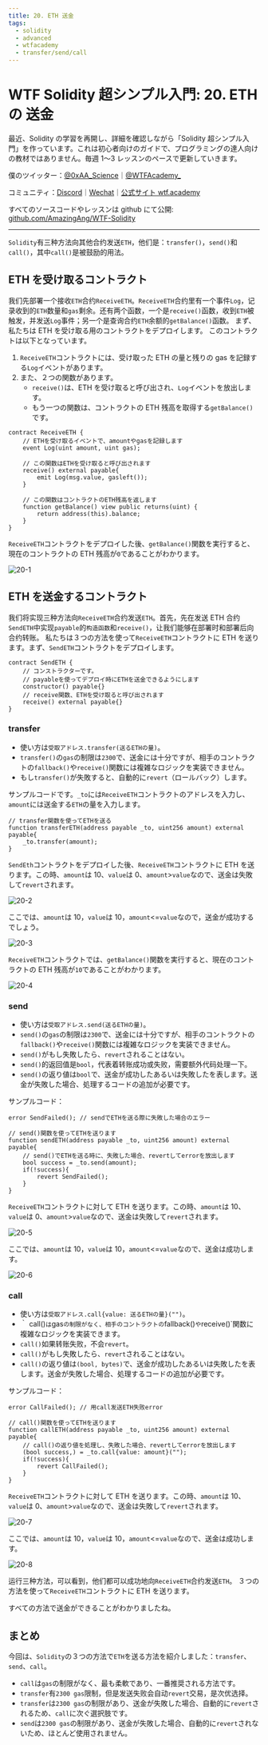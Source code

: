 ```yaml
---
title: 20. ETH 送金
tags:
  - solidity
  - advanced
  - wtfacademy
  - transfer/send/call
---
```


# WTF Solidity 超シンプル入門: 20. ETH の 送金

最近、Solidity の学習を再開し、詳細を確認しながら「Solidity 超シンプル入門」を作っています。これは初心者向けのガイドで、プログラミングの達人向けの教材ではありません。毎週 1〜3 レッスンのペースで更新していきます。

僕のツイッター：[@0xAA_Science](https://twitter.com/0xAA_Science)｜[@WTFAcademy\_](https://twitter.com/WTFAcademy_)

コミュニティ：[Discord](https://discord.gg/5akcruXrsk)｜[Wechat](https://docs.google.com/forms/d/e/1FAIpQLSe4KGT8Sh6sJ7hedQRuIYirOoZK_85miz3dw7vA1-YjodgJ-A/viewform?usp=sf_link)｜[公式サイト wtf.academy](https://wtf.academy)

すべてのソースコードやレッスンは github にて公開: [github.com/AmazingAng/WTF-Solidity](https://github.com/AmazingAng/WTF-Solidity)

---

`Solidity`有三种方法向其他合约发送`ETH`，他们是：`transfer()`，`send()`和`call()`，其中`call()`是被鼓励的用法。

## ETH を受け取るコントラクト

我们先部署一个接收`ETH`合约`ReceiveETH`。`ReceiveETH`合约里有一个事件`Log`，记录收到的`ETH`数量和`gas`剩余。还有两个函数，一个是`receive()`函数，收到`ETH`被触发，并发送`Log`事件；另一个是查询合约`ETH`余额的`getBalance()`函数。
まず、私たちは ETH を受け取る用のコントラクトをデプロイします。
このコントラクトは以下となっています。

1. `ReceiveETH`コントラクトには、受け取った ETH の量と残りの gas を記録する`Log`イベントがあります。
2. また、２つの関数があります。
   - `receive()`は、ETH を受け取ると呼び出され、`Log`イベントを放出します。
   - もう一つの関数は、コントラクトの ETH 残高を取得する`getBalance()`です。

```solidity
contract ReceiveETH {
    // ETHを受け取るイベントで、amountやgasを記録します
    event Log(uint amount, uint gas);

    // この関数はETHを受け取ると呼び出されます
    receive() external payable{
        emit Log(msg.value, gasleft());
    }

    // この関数はコントラクトのETH残高を返します
    function getBalance() view public returns(uint) {
        return address(this).balance;
    }
}
```

`ReceiveETH`コントラクトをデプロイした後、`getBalance()`関数を実行すると、現在のコントラクトの ETH 残高が`0`であることがわかります。

![20-1](./img/20-1.png)

## ETH を送金するコントラクト

我们将实现三种方法向`ReceiveETH`合约发送`ETH`。首先，先在发送 ETH 合约`SendETH`中实现`payable`的`构造函数`和`receive()`，让我们能够在部署时和部署后向合约转账。
私たちは３つの方法を使って`ReceiveETH`コントラクトに ETH を送ります。まず、`SendETH`コントラクトをデプロイします。

```solidity
contract SendETH {
    // コンストラクターです。
    // payableを使ってデプロイ時にETHを送金できるようにします
    constructor() payable{}
    // receive関数、ETHを受け取ると呼び出されます
    receive() external payable{}
}
```

### transfer

- 使い方は`受取アドレス.transfer(送るETHの量)`。
- `transfer()`の`gas`の制限は`2300`で、送金には十分ですが、相手のコントラクトの`fallback()`や`receive()`関数には複雑なロジックを実装できません。
- もし`transfer()`が失敗すると、自動的に`revert`（ロールバック）します。

サンプルコードです。`_to`には`ReceiveETH`コントラクトのアドレスを入力し、`amount`には送金する`ETH`の量を入力します。

```solidity
// transfer関数を使ってETHを送る
function transferETH(address payable _to, uint256 amount) external payable{
    _to.transfer(amount);
}
```

`SendEth`コントラクトをデプロイした後、`ReceiveETH`コントラクトに ETH を送ります。この時、`amount`は 10、`value`は 0、`amount`>`value`なので、送金は失敗して`revert`されます。

![20-2](./img/20-2.png)

ここでは、`amount`は 10，`value`は 10，`amount`<=`value`なので，送金が成功するでしょう。

![20-3](./img/20-3.png)

`ReceiveETH`コントラクトでは、`getBalance()`関数を実行すると、現在のコントラクトの ETH 残高が`10`であることがわかります。

![20-4](./img/20-4.png)

### send

- 使い方は`受取アドレス.send(送るETHの量)`。
- `send()`の`gas`の制限は`2300`で、送金には十分ですが、相手のコントラクトの`fallback()`や`receive()`関数には複雑なロジックを実装できません。
- `send()`がもし失敗したら、`revert`されることはない。
- `send()`的返回值是`bool`，代表着转账成功或失败，需要额外代码处理一下。
- `send()`の返り値は`bool`で、送金が成功したあるいは失敗したを表します。送金が失敗した場合、処理するコードの追加が必要です。

サンプルコード：

```solidity
error SendFailed(); // sendでETHを送る際に失敗した場合のエラー

// send()関数を使ってETHを送ります
function sendETH(address payable _to, uint256 amount) external payable{
    // send()でETHを送る時に、失敗した場合、revertしてerrorを放出します
    bool success = _to.send(amount);
    if(!success){
        revert SendFailed();
    }
}
```

`ReceiveETH`コントラクトに対して ETH を送ります。この時、`amount`は 10、`value`は 0、`amount`>`value`なので、送金は失敗して`revert`されます。

![20-5](./img/20-5.png)

ここでは、`amount`は 10，`value`は 10，`amount`<=`value`なので、送金は成功します。

![20-6](./img/20-6.png)

### call

- 使い方は`受取アドレス.call{value: 送るETHの量}("")`。
- ｀ call()`は`gas`の制限がなく、相手のコントラクトの`fallback()`や`receive()`関数に複雑なロジックを実装できます。
- `call()`如果转账失败，不会`revert`。
- `call()`がもし失敗したら、`revert`されることはない。
- `call()`の返り値は`(bool, bytes)`で、送金が成功したあるいは失敗したを表します。送金が失敗した場合、処理するコードの追加が必要です。

サンプルコード：

```solidity
error CallFailed(); // 用call发送ETH失败error

// call()関数を使ってETHを送ります
function callETH(address payable _to, uint256 amount) external payable{
    // call()の返り値を処理し、失敗した場合、revertしてerrorを放出します
    (bool success,) = _to.call{value: amount}("");
    if(!success){
        revert CallFailed();
    }
}
```

`ReceiveETH`コントラクトに対して ETH を送ります。この時、`amount`は 10、`value`は 0、`amount`>`value`なので、送金は失敗して`revert`されます。

![20-7](./img/20-7.png)

ここでは、`amount`は 10，`value`は 10，`amount`<=`value`なので、送金は成功します。

![20-8](./img/20-8.png)

运行三种方法，可以看到，他们都可以成功地向`ReceiveETH`合约发送`ETH`。
３つの方法を使って`ReceiveETH`コントラクトに ETH を送ります。

すべての方法で送金ができることがわかりましたね。

## まとめ

今回は、`Solidity`の３つの方法で`ETH`を送る方法を紹介しました：`transfer`、`send`、`call`。

- `call`は`gas`の制限がなく、最も柔軟であり、一番推奨される方法です。
- `transfer`有`2300 gas`限制，但是发送失败会自动`revert`交易，是次优选择。
- `transfer`は`2300 gas`の制限があり、送金が失敗した場合、自動的に`revert`されるため、`call`に次ぐ選択肢です。
- `send`は`2300 gas`の制限があり、送金が失敗した場合、自動的に`revert`されないため、ほとんど使用されません。
